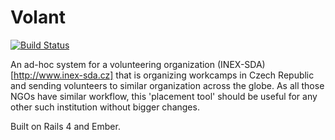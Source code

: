 
# Volant

[![Build Status](https://travis-ci.org/HakubJozak/volant.svg)](https://travis-ci.org/HakubJozak/volant.svg?branch=ember)

An ad-hoc system for a volunteering organization (INEX-SDA)[http://www.inex-sda.cz] that is organizing workcamps in Czech Republic and
sending volunteers to similar organization across the globe. As all those NGOs have similar workflow, this 'placement tool' should be useful
for any other such institution without bigger changes.

Built on Rails 4 and Ember.
